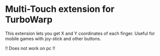 # Multi-Touch extension for TurboWarp

This extension lets you get X and Y coordinates of each finger.
Useful for mobile games with joy-stick and other buttons.

!! Does not work on pc !!
